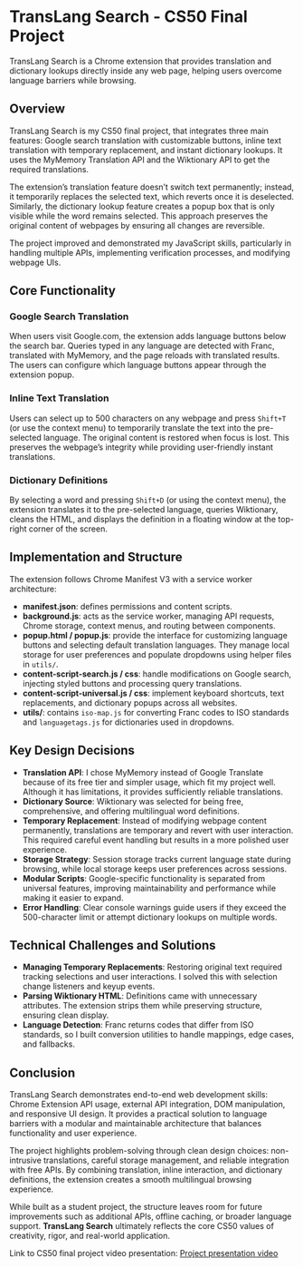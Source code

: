 # TransLang Search - CS50 Final Project  

TransLang Search is a Chrome extension that provides translation and dictionary lookups directly inside any web page, helping users overcome language barriers while browsing.  

## Overview  
TransLang Search is my CS50 final project, that integrates three main features: Google search translation with customizable buttons, inline text translation with temporary replacement, and instant dictionary lookups. It uses the MyMemory Translation API and the Wiktionary API to get the required translations.  

The extension’s translation feature doesn’t switch text permanently; instead, it temporarily replaces the selected text, which reverts once it is deselected. Similarly, the dictionary lookup feature creates a popup box that is only visible while the word remains selected. This approach preserves the original content of webpages by ensuring all changes are reversible.  

The project improved and demonstrated my JavaScript skills, particularly in handling multiple APIs, implementing verification processes, and modifying webpage UIs.


## Core Functionality  

### Google Search Translation  
When users visit Google.com, the extension adds language buttons below the search bar. Queries typed in any language are detected with Franc, translated with MyMemory, and the page reloads with translated results. The users can configure which language buttons appear through the extension popup.  

### Inline Text Translation  
Users can select up to 500 characters on any webpage and press `Shift+T` (or use the context menu) to temporarily translate the text into the pre-selected language. The original content is restored when focus is lost. This preserves the webpage’s integrity while providing user-friendly instant translations.

### Dictionary Definitions  
By selecting a word and pressing `Shift+D` (or using the context menu), the extension translates it to the pre-selected language, queries Wiktionary, cleans the HTML, and displays the definition in a floating window at the top-right corner of the screen.  

## Implementation and Structure  

The extension follows Chrome Manifest V3 with a service worker architecture:  

- **manifest.json**: defines permissions and content scripts.  
- **background.js**: acts as the service worker, managing API requests, Chrome storage, context menus, and routing between components.  
- **popup.html / popup.js**: provide the interface for customizing language buttons and selecting default translation languages. They manage local storage for user preferences and populate dropdowns using helper files in `utils/`.  
- **content-script-search.js / css**: handle modifications on Google search, injecting styled buttons and processing query translations.  
- **content-script-universal.js / css**: implement keyboard shortcuts, text replacements, and dictionary popups across all websites.  
- **utils/**: contains `iso-map.js` for converting Franc codes to ISO standards and `languagetags.js` for dictionaries used in dropdowns.  

## Key Design Decisions  

- **Translation API**: I chose MyMemory instead of Google Translate because of its free tier and simpler usage, which fit my project well. Although it has limitations, it provides sufficiently reliable translations.
- **Dictionary Source**: Wiktionary was selected for being free, comprehensive, and offering multilingual word definitions.
- **Temporary Replacement**: Instead of modifying webpage content permanently, translations are temporary and revert with user interaction. This required careful event handling but results in a more polished user experience.  
- **Storage Strategy**: Session storage tracks current language state during browsing, while local storage keeps user preferences across sessions.  
- **Modular Scripts**: Google-specific functionality is separated from universal features, improving maintainability and performance while making it easier to expand.  
- **Error Handling**: Clear console warnings guide users if they exceed the 500-character limit or attempt dictionary lookups on multiple words.  

## Technical Challenges and Solutions  

- **Managing Temporary Replacements**: Restoring original text required tracking selections and user interactions. I solved this with selection change listeners and keyup events.  
- **Parsing Wiktionary HTML**: Definitions came with unnecessary attributes. The extension strips them while preserving structure, ensuring clean display.  
- **Language Detection**: Franc returns codes that differ from ISO standards, so I built conversion utilities to handle mappings, edge cases, and fallbacks.  

## Conclusion  

TransLang Search demonstrates end-to-end web development skills: Chrome Extension API usage, external API integration, DOM manipulation, and responsive UI design. It provides a practical solution to language barriers with a modular and maintainable architecture that balances functionality and user experience.  

The project highlights problem-solving through clean design choices: non-intrusive translations, careful storage management, and reliable integration with free APIs. By combining translation, inline interaction, and dictionary definitions, the extension creates a smooth multilingual browsing experience.  

While built as a student project, the structure leaves room for future improvements such as additional APIs, offline caching, or broader language support. **TransLang Search** ultimately reflects the core CS50 values of creativity, rigor, and real-world application.  

Link to CS50 final project video presentation: [Project presentation video](https://youtu.be/RK6ZfaG_lmE)
